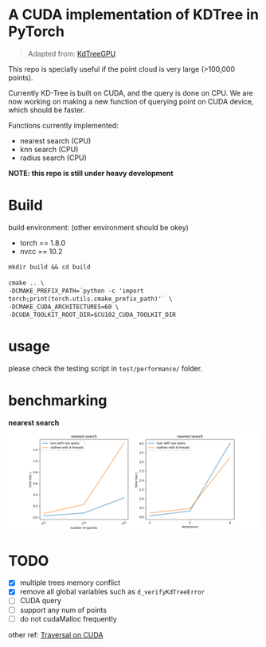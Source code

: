 # A CUDA implementation of KDTree in PyTorch

> Adapted from: [KdTreeGPU](https://github.com/johnarobinson77/KdTreeGPU)

This repo is specially useful if the point cloud is very large (>100,000 points).

Currently KD-Tree is built on CUDA, and the query is done on CPU.
We are now working on making a new function of querying point on CUDA device, which should be faster. 

Functions currently implemented:
- nearest search (CPU)
- knn search (CPU)
- radius search (CPU)


**NOTE: this repo is still under heavy development**


# Build

build environment: (other environment should be okey)
- torch == 1.8.0
- nvcc == 10.2

```
mkdir build && cd build

cmake .. \
-DCMAKE_PREFIX_PATH=`python -c 'import torch;print(torch.utils.cmake_prefix_path)'` \
-DCMAKE_CUDA_ARCHITECTURES=60 \
-DCUDA_TOOLKIT_ROOT_DIR=$CU102_CUDA_TOOLKIT_DIR
```

# usage

please check the testing script in `test/performance/` folder.


# benchmarking

**nearest search**
![](fig/fig_time_nearest.png)


# TODO

- [x] multiple trees memory conflict
- [x] remove all global variables such as `d_verifyKdTreeError`
- [ ] CUDA query
- [ ] support any num of points
- [ ] do not cudaMalloc frequently

other ref: [Traversal on CUDA](https://developer.nvidia.com/blog/thinking-parallel-part-ii-tree-traversal-gpu/)

